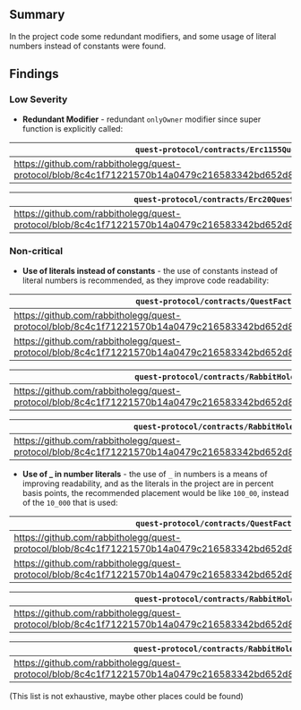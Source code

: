 ## Summary

In the project code some redundant modifiers, and some usage of literal numbers instead of constants were found.

## Findings

### Low Severity

- **Redundant Modifier** - redundant `onlyOwner` modifier since super function is explicitly called:

|`quest-protocol/contracts/Erc1155Quest.sol`|
|---|
|https://github.com/rabbitholegg/quest-protocol/blob/8c4c1f71221570b14a0479c216583342bd652d8d/contracts/Erc1155Quest.sol#L54|

|`quest-protocol/contracts/Erc20Quest.sol`|
|---|
|https://github.com/rabbitholegg/quest-protocol/blob/8c4c1f71221570b14a0479c216583342bd652d8d/contracts/Erc20Quest.sol#L81|


### Non-critical

- **Use of literals instead of constants** - the use of constants instead of literal numbers is recommended, as they improve code readability:

|`quest-protocol/contracts/QuestFactory.sol`|
|---|
|https://github.com/rabbitholegg/quest-protocol/blob/8c4c1f71221570b14a0479c216583342bd652d8d/contracts/QuestFactory.sol#L48|
|https://github.com/rabbitholegg/quest-protocol/blob/8c4c1f71221570b14a0479c216583342bd652d8d/contracts/QuestFactory.sol#L187|

|`quest-protocol/contracts/RabbitHoleReceipt.sol`|
|---|
|https://github.com/rabbitholegg/quest-protocol/blob/8c4c1f71221570b14a0479c216583342bd652d8d/contracts/RabbitHoleReceipt.sol#L184|

|`quest-protocol/contracts/RabbitHoleTickets.sol`|
|---|
|https://github.com/rabbitholegg/quest-protocol/blob/8c4c1f71221570b14a0479c216583342bd652d8d/contracts/RabbitHoleTickets.sol#L113|

- **Use of _ in number literals** - the use of `_` in numbers is a means of improving readability, and as the literals in the project are in percent basis points, the recommended placement would be like `100_00`, instead of the `10_000` that is used:

|`quest-protocol/contracts/QuestFactory.sol`|
|---|
|https://github.com/rabbitholegg/quest-protocol/blob/8c4c1f71221570b14a0479c216583342bd652d8d/contracts/QuestFactory.sol#L48|
|https://github.com/rabbitholegg/quest-protocol/blob/8c4c1f71221570b14a0479c216583342bd652d8d/contracts/QuestFactory.sol#L187|

|`quest-protocol/contracts/RabbitHoleReceipt.sol`|
|---|
|https://github.com/rabbitholegg/quest-protocol/blob/8c4c1f71221570b14a0479c216583342bd652d8d/contracts/RabbitHoleReceipt.sol#L184|

|`quest-protocol/contracts/RabbitHoleTickets.sol`|
|---|
|https://github.com/rabbitholegg/quest-protocol/blob/8c4c1f71221570b14a0479c216583342bd652d8d/contracts/RabbitHoleTickets.sol#L113|

(This list is not exhaustive, maybe other places could be found)
